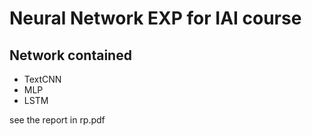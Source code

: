 # Neural Network EXP for IAI course

## Network contained
+ TextCNN
+ MLP
+ LSTM

see the report in rp.pdf
